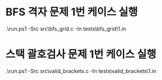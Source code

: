 # BFS 격자 문제 1번 케이스 실행
.\run.ps1 -Src src\bfs_grid.c -In tests\bfs_grid\1.in

# 스택 괄호검사 문제 1번 케이스 실행
.\run.ps1 -Src src\valid_brackets.c -In tests\valid_brackets\1.in